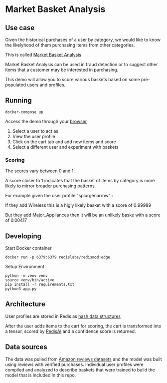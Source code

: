 # Market Basket Analysis

## Use case

Given the historical purchases of a user by category, we would like to know the likelyhood of them purchasing items from other categories.

This is called [Market Basket Analysis](https://smartbridge.com/market-basket-analysis-101/)

Market Basket Analysis can be used in fraud detection or to suggest other items that a customer may be interested in purchasing.

This demo will allow you to score various baskets based on some pre-populated users and profiles.

## Running

```
docker-compose up
```

Access the demo through your [browser](http://localhost:8080)

1) Select a user to act as
2) View the user profile
3) Click on the cart tab and add new items and score
4) Select a different user and experiment with baskets

### Scoring

The scores vary between 0 and 1.

A score closer to 1 indicates that the basket of items by category is more likely to mirror broader purchasing patterns.

For example given the user profile "splurgenarrow" :

If they add Wireless this is a higly likely basket with a score of 0.99989

But they add Major_Appliances then it will be an unlikely baske with a score of 0.00417

## Developing

Start Docker container

```
docker run -p 6379:6379 redislabs/redismod:edge
```

Setup Environment

```
python -m venv venv
source venv/bin/active
pip install -r requirements.txt
python3 app.py
```

## Architecture

User profiles are stored in Redis as [hash data structures](https://redis.io/commands#hash)

After the user adds items to the cart for scoring, the cart is transformed into a tensor, scored by [RedisAI](https://redisai.io) and a confidence score is returned.

## Data sources

The data was pulled from [Amazon reviews datasets](https://s3.amazonaws.com/amazon-reviews-pds/readme.html) and the model was built using reviews with verified purchases.  Individual user profiles were compiled and analyzed to describe baskets that were trained to build the model that is included in this repo.